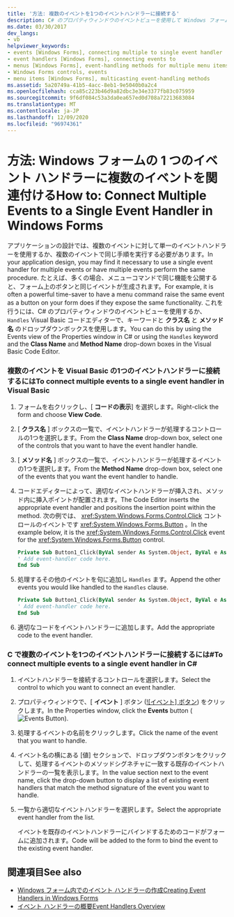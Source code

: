 ```yaml
---
title: '方法: 複数のイベントを1つのイベントハンドラーに接続する'
description: C# のプロパティウィンドウのイベントビューを使用して Windows フォームの1つのイベントハンドラーに複数のイベントを接続する方法について説明します。
ms.date: 03/30/2017
dev_langs:
- vb
helpviewer_keywords:
- events [Windows Forms], connecting multiple to single event handler
- event handlers [Windows Forms], connecting events to
- menus [Windows Forms], event-handling methods for multiple menu items
- Windows Forms controls, events
- menu items [Windows Forms], multicasting event-handling methods
ms.assetid: 5a20749a-41b5-4acc-8eb1-9e5040b0a2c4
ms.openlocfilehash: cca85c223b46d9a82dbc3e34e3377fb83c075959
ms.sourcegitcommit: 9f6df084c53a3da0ea657ed0d708a72213683084
ms.translationtype: MT
ms.contentlocale: ja-JP
ms.lasthandoff: 12/09/2020
ms.locfileid: "96974361"
---
```

# <a name="how-to-connect-multiple-events-to-a-single-event-handler-in-windows-forms"></a><span data-ttu-id="66bc9-103">方法: Windows フォームの 1 つのイベント ハンドラーに複数のイベントを関連付ける</span><span class="sxs-lookup"><span data-stu-id="66bc9-103">How to: Connect Multiple Events to a Single Event Handler in Windows Forms</span></span>
<span data-ttu-id="66bc9-104">アプリケーションの設計では、複数のイベントに対して単一のイベントハンドラーを使用するか、複数のイベントで同じ手順を実行する必要があります。</span><span class="sxs-lookup"><span data-stu-id="66bc9-104">In your application design, you may find it necessary to use a single event handler for multiple events or have multiple events perform the same procedure.</span></span> <span data-ttu-id="66bc9-105">たとえば、多くの場合、メニューコマンドで同じ機能を公開すると、フォーム上のボタンと同じイベントが生成されます。</span><span class="sxs-lookup"><span data-stu-id="66bc9-105">For example, it is often a powerful time-saver to have a menu command raise the same event as a button on your form does if they expose the same functionality.</span></span> <span data-ttu-id="66bc9-106">これを行うには、C# のプロパティウィンドウのイベントビューを使用するか、 `Handles` Visual Basic コードエディターで、キーワードと **クラス名** と **メソッド名** のドロップダウンボックスを使用します。</span><span class="sxs-lookup"><span data-stu-id="66bc9-106">You can do this by using the Events view of the Properties window in C# or using the `Handles` keyword and the **Class Name** and **Method Name** drop-down boxes in the Visual Basic Code Editor.</span></span>  
  
### <a name="to-connect-multiple-events-to-a-single-event-handler-in-visual-basic"></a><span data-ttu-id="66bc9-107">複数のイベントを Visual Basic の1つのイベントハンドラーに接続するには</span><span class="sxs-lookup"><span data-stu-id="66bc9-107">To connect multiple events to a single event handler in Visual Basic</span></span>  
  
1. <span data-ttu-id="66bc9-108">フォームを右クリックし、[ **コードの表示**] を選択します。</span><span class="sxs-lookup"><span data-stu-id="66bc9-108">Right-click the form and choose **View Code**.</span></span>  
  
2. <span data-ttu-id="66bc9-109">[ **クラス名** ] ボックスの一覧で、イベントハンドラーが処理するコントロールの1つを選択します。</span><span class="sxs-lookup"><span data-stu-id="66bc9-109">From the **Class Name** drop-down box, select one of the controls that you want to have the event handler handle.</span></span>  
  
3. <span data-ttu-id="66bc9-110">[ **メソッド名** ] ボックスの一覧で、イベントハンドラーが処理するイベントの1つを選択します。</span><span class="sxs-lookup"><span data-stu-id="66bc9-110">From the **Method Name** drop-down box, select one of the events that you want the event handler to handle.</span></span>  
  
4. <span data-ttu-id="66bc9-111">コードエディターによって、適切なイベントハンドラーが挿入され、メソッド内に挿入ポイントが配置されます。</span><span class="sxs-lookup"><span data-stu-id="66bc9-111">The Code Editor inserts the appropriate event handler and positions the insertion point within the method.</span></span> <span data-ttu-id="66bc9-112">次の例では、 <xref:System.Windows.Forms.Control.Click> コントロールのイベントです <xref:System.Windows.Forms.Button> 。</span><span class="sxs-lookup"><span data-stu-id="66bc9-112">In the example below, it is the <xref:System.Windows.Forms.Control.Click> event for the <xref:System.Windows.Forms.Button> control.</span></span>  
  
    ```vb  
    Private Sub Button1_Click(ByVal sender As System.Object, ByVal e As System.EventArgs) Handles Button1.Click  
    ' Add event-handler code here.  
    End Sub  
    ```  
  
5. <span data-ttu-id="66bc9-113">処理するその他のイベントを句に追加し `Handles` ます。</span><span class="sxs-lookup"><span data-stu-id="66bc9-113">Append the other events you would like handled to the `Handles` clause.</span></span>  
  
    ```vb  
    Private Sub Button1_Click(ByVal sender As System.Object, ByVal e As System.EventArgs) Handles Button1.Click, Button2.Click  
    ' Add event-handler code here.  
    End Sub  
    ```  
  
6. <span data-ttu-id="66bc9-114">適切なコードをイベントハンドラーに追加します。</span><span class="sxs-lookup"><span data-stu-id="66bc9-114">Add the appropriate code to the event handler.</span></span>  
  
### <a name="to-connect-multiple-events-to-a-single-event-handler-in-c"></a><span data-ttu-id="66bc9-115">C で複数のイベントを1つのイベントハンドラーに接続するには\#</span><span class="sxs-lookup"><span data-stu-id="66bc9-115">To connect multiple events to a single event handler in C\#</span></span>
  
1. <span data-ttu-id="66bc9-116">イベントハンドラーを接続するコントロールを選択します。</span><span class="sxs-lookup"><span data-stu-id="66bc9-116">Select the control to which you want to connect an event handler.</span></span>  
  
2. <span data-ttu-id="66bc9-117">プロパティウィンドウで、[ **イベント** ] ボタン ([![イベント] ボタン](./media/vxeventsbutton-propertieswindow.png "vxEventsButton_PropertiesWindow")) をクリックします。</span><span class="sxs-lookup"><span data-stu-id="66bc9-117">In the Properties window, click the **Events** button (![Events Button](./media/vxeventsbutton-propertieswindow.png "vxEventsButton_PropertiesWindow")).</span></span>  
  
3. <span data-ttu-id="66bc9-118">処理するイベントの名前をクリックします。</span><span class="sxs-lookup"><span data-stu-id="66bc9-118">Click the name of the event that you want to handle.</span></span>  
  
4. <span data-ttu-id="66bc9-119">イベント名の横にある [値] セクションで、ドロップダウンボタンをクリックして、処理するイベントのメソッドシグネチャに一致する既存のイベントハンドラーの一覧を表示します。</span><span class="sxs-lookup"><span data-stu-id="66bc9-119">In the value section next to the event name, click the drop-down button to display a list of existing event handlers that match the method signature of the event you want to handle.</span></span>  
  
5. <span data-ttu-id="66bc9-120">一覧から適切なイベントハンドラーを選択します。</span><span class="sxs-lookup"><span data-stu-id="66bc9-120">Select the appropriate event handler from the list.</span></span>  
  
     <span data-ttu-id="66bc9-121">イベントを既存のイベントハンドラーにバインドするためのコードがフォームに追加されます。</span><span class="sxs-lookup"><span data-stu-id="66bc9-121">Code will be added to the form to bind the event to the existing event handler.</span></span>  
  
## <a name="see-also"></a><span data-ttu-id="66bc9-122">関連項目</span><span class="sxs-lookup"><span data-stu-id="66bc9-122">See also</span></span>

- [<span data-ttu-id="66bc9-123">Windows フォーム内でのイベント ハンドラーの作成</span><span class="sxs-lookup"><span data-stu-id="66bc9-123">Creating Event Handlers in Windows Forms</span></span>](creating-event-handlers-in-windows-forms.md)
- [<span data-ttu-id="66bc9-124">イベント ハンドラーの概要</span><span class="sxs-lookup"><span data-stu-id="66bc9-124">Event Handlers Overview</span></span>](event-handlers-overview-windows-forms.md)
